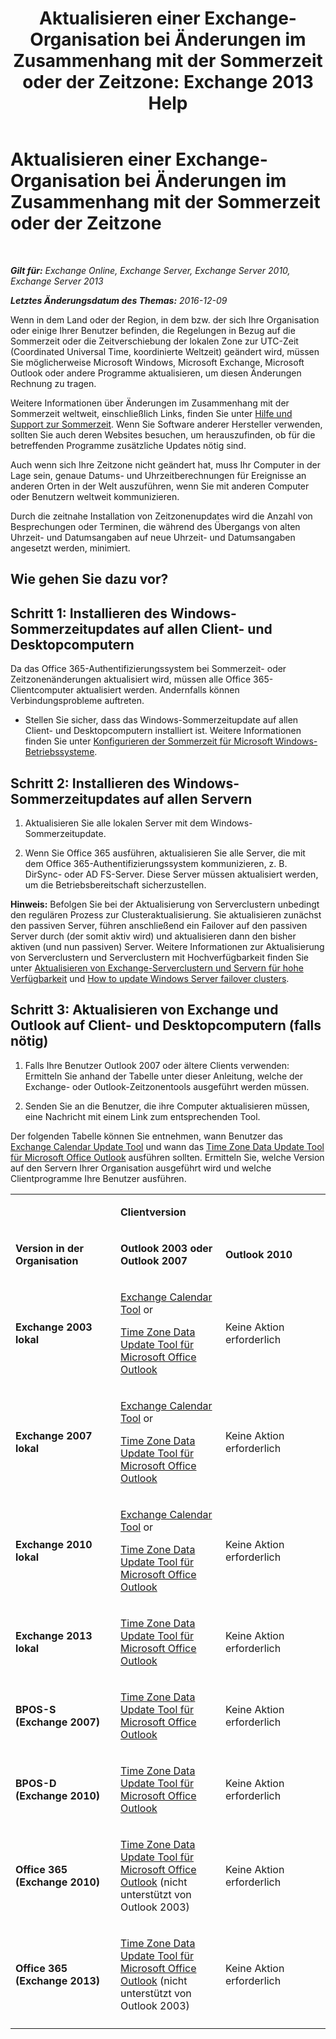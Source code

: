 ﻿---
title: 'Aktualisieren einer Exchange-Organisation bei Änderungen im Zusammenhang mit der Sommerzeit oder der Zeitzone: Exchange 2013 Help'
TOCTitle: Aktualisieren einer Exchange-Organisation bei Änderungen im Zusammenhang mit der Sommerzeit oder der Zeitzone
ms:assetid: 5b12615c-24cf-4f46-bf3c-2334dc734ef8
ms:mtpsurl: https://technet.microsoft.com/de-de/library/Hh530051(v=EXCHG.150)
ms:contentKeyID: 66452410
ms.date: 04/24/2018
mtps_version: v=EXCHG.150
ms.translationtype: HT
---

# Aktualisieren einer Exchange-Organisation bei Änderungen im Zusammenhang mit der Sommerzeit oder der Zeitzone

 

_**Gilt für:** Exchange Online, Exchange Server, Exchange Server 2010, Exchange Server 2013_

_**Letztes Änderungsdatum des Themas:** 2016-12-09_

Wenn in dem Land oder der Region, in dem bzw. der sich Ihre Organisation oder einige Ihrer Benutzer befinden, die Regelungen in Bezug auf die Sommerzeit oder die Zeitverschiebung der lokalen Zone zur UTC-Zeit (Coordinated Universal Time, koordinierte Weltzeit) geändert wird, müssen Sie möglicherweise Microsoft Windows, Microsoft Exchange, Microsoft Outlook oder andere Programme aktualisieren, um diesen Änderungen Rechnung zu tragen.

Weitere Informationen über Änderungen im Zusammenhang mit der Sommerzeit weltweit, einschließlich Links, finden Sie unter [Hilfe und Support zur Sommerzeit](https://go.microsoft.com/fwlink/p/?linkid=99640). Wenn Sie Software anderer Hersteller verwenden, sollten Sie auch deren Websites besuchen, um herauszufinden, ob für die betreffenden Programme zusätzliche Updates nötig sind.

Auch wenn sich Ihre Zeitzone nicht geändert hat, muss Ihr Computer in der Lage sein, genaue Datums- und Uhrzeitberechnungen für Ereignisse an anderen Orten in der Welt auszuführen, wenn Sie mit anderen Computer oder Benutzern weltweit kommunizieren.

Durch die zeitnahe Installation von Zeitzonenupdates wird die Anzahl von Besprechungen oder Terminen, die während des Übergangs von alten Uhrzeit- und Datumsangaben auf neue Uhrzeit- und Datumsangaben angesetzt werden, minimiert.

## Wie gehen Sie dazu vor?

## Schritt 1: Installieren des Windows-Sommerzeitupdates auf allen Client- und Desktopcomputern

Da das Office 365-Authentifizierungssystem bei Sommerzeit- oder Zeitzonenänderungen aktualisiert wird, müssen alle Office 365-Clientcomputer aktualisiert werden. Andernfalls können Verbindungsprobleme auftreten.

  - Stellen Sie sicher, dass das Windows-Sommerzeitupdate auf allen Client- und Desktopcomputern installiert ist. Weitere Informationen finden Sie unter [Konfigurieren der Sommerzeit für Microsoft Windows-Betriebssysteme](http://go.microsoft.com/fwlink/p/?linkid=3052&kbid=914387).

## Schritt 2: Installieren des Windows-Sommerzeitupdates auf allen Servern

1.  Aktualisieren Sie alle lokalen Server mit dem Windows-Sommerzeitupdate.

2.  Wenn Sie Office 365 ausführen, aktualisieren Sie alle Server, die mit dem Office 365-Authentifizierungssystem kommunizieren, z. B. DirSync- oder AD FS-Server. Diese Server müssen aktualisiert werden, um die Betriebsbereitschaft sicherzustellen.

**Hinweis:**  Befolgen Sie bei der Aktualisierung von Serverclustern unbedingt den regulären Prozess zur Clusteraktualisierung. Sie aktualisieren zunächst den passiven Server, führen anschließend ein Failover auf den passiven Server durch (der somit aktiv wird) und aktualisieren dann den bisher aktiven (und nun passiven) Server. Weitere Informationen zur Aktualisierung von Serverclustern und Serverclustern mit Hochverfügbarkeit finden Sie unter [Aktualisieren von Exchange-Serverclustern und Servern für hohe Verfügbarkeit](https://technet.microsoft.com/de-de/library/hh530052\(v=exchg.150\)) und [How to update Windows Server failover clusters](https://support.microsoft.com/en-us/kb/174799).

## Schritt 3: Aktualisieren von Exchange und Outlook auf Client- und Desktopcomputern (falls nötig)

1.  Falls Ihre Benutzer Outlook 2007 oder ältere Clients verwenden: Ermitteln Sie anhand der Tabelle unter dieser Anleitung, welche der Exchange- oder Outlook-Zeitzonentools ausgeführt werden müssen.

2.  Senden Sie an die Benutzer, die ihre Computer aktualisieren müssen, eine Nachricht mit einem Link zum entsprechenden Tool.

Der folgenden Tabelle können Sie entnehmen, wann Benutzer das [Exchange Calendar Update Tool](http://go.microsoft.com/fwlink/p/?linkid=3052&kbid=930879) und wann das [Time Zone Data Update Tool für Microsoft Office Outlook](http://go.microsoft.com/fwlink/p/?linkid=3052&kbid=931667) ausführen sollten. Ermitteln Sie, welche Version auf den Servern Ihrer Organisation ausgeführt wird und welche Clientprogramme Ihre Benutzer ausführen.


<table>
<colgroup>
<col style="width: 33%" />
<col style="width: 33%" />
<col style="width: 33%" />
</colgroup>
<tbody>
<tr class="odd">
<td><p></p></td>
<td><p><strong>Clientversion</strong></p></td>
<td></td>
</tr>
<tr class="even">
<td><p><strong>Version in der Organisation</strong></p></td>
<td><p><strong>Outlook 2003 oder Outlook 2007</strong></p></td>
<td><p><strong>Outlook 2010</strong></p></td>
</tr>
<tr class="odd">
<td><p><strong>Exchange 2003 lokal</strong></p></td>
<td><p><a href="http://go.microsoft.com/fwlink/p/?linkid=3052&kbid=930879">Exchange Calendar Tool</a> or</p>
<p><a href="http://go.microsoft.com/fwlink/p/?linkid=3052&kbid=931667">Time Zone Data Update Tool für Microsoft Office Outlook</a></p></td>
<td><p>Keine Aktion erforderlich</p></td>
</tr>
<tr class="even">
<td><p><strong>Exchange 2007 lokal</strong></p></td>
<td><p><a href="http://go.microsoft.com/fwlink/p/?linkid=3052&kbid=930879">Exchange Calendar Tool</a> or</p>
<p><a href="http://go.microsoft.com/fwlink/p/?linkid=3052&kbid=931667">Time Zone Data Update Tool für Microsoft Office Outlook</a></p></td>
<td><p>Keine Aktion erforderlich</p></td>
</tr>
<tr class="odd">
<td><p><strong>Exchange 2010 lokal</strong></p></td>
<td><p><a href="http://go.microsoft.com/fwlink/p/?linkid=3052&kbid=930879">Exchange Calendar Tool</a> or</p>
<p><a href="http://go.microsoft.com/fwlink/p/?linkid=3052&kbid=931667">Time Zone Data Update Tool für Microsoft Office Outlook</a></p></td>
<td><p>Keine Aktion erforderlich</p></td>
</tr>
<tr class="even">
<td><p><strong>Exchange 2013 lokal</strong></p></td>
<td><p><a href="http://go.microsoft.com/fwlink/p/?linkid=3052&kbid=931667">Time Zone Data Update Tool für Microsoft Office Outlook</a></p></td>
<td><p>Keine Aktion erforderlich</p></td>
</tr>
<tr class="odd">
<td><p><strong>BPOS-S (Exchange 2007)</strong></p></td>
<td><p><a href="http://go.microsoft.com/fwlink/p/?linkid=3052&kbid=931667">Time Zone Data Update Tool für Microsoft Office Outlook</a></p></td>
<td><p>Keine Aktion erforderlich</p></td>
</tr>
<tr class="even">
<td><p><strong>BPOS-D (Exchange 2010)</strong></p></td>
<td><p><a href="http://go.microsoft.com/fwlink/p/?linkid=3052&kbid=931667">Time Zone Data Update Tool für Microsoft Office Outlook</a></p></td>
<td><p>Keine Aktion erforderlich</p></td>
</tr>
<tr class="odd">
<td><p><strong>Office 365 (Exchange 2010)</strong></p></td>
<td><p><a href="http://go.microsoft.com/fwlink/p/?linkid=3052&kbid=931667">Time Zone Data Update Tool für Microsoft Office Outlook</a> (nicht unterstützt von Outlook 2003)</p></td>
<td><p>Keine Aktion erforderlich</p></td>
</tr>
<tr class="even">
<td><p><strong>Office 365 (Exchange 2013)</strong></p></td>
<td><p><a href="http://go.microsoft.com/fwlink/p/?linkid=3052&kbid=931667">Time Zone Data Update Tool für Microsoft Office Outlook</a> (nicht unterstützt von Outlook 2003)</p></td>
<td><p>Keine Aktion erforderlich</p></td>
</tr>
<tr class="odd">
<td></td>
<td></td>
<td></td>
</tr>
</tbody>
</table>

